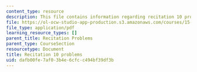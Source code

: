 ```yaml
---
content_type: resource
description: This file contains information regarding recitation 10 problems.
file: https://ol-ocw-studio-app-production.s3.amazonaws.com/courses/15-053-optimization-methods-in-management-science-spring-2013/dafb00fe7af03b4e6cfcc494bf39df3b_MIT15_053S13_rec10.pdf
file_type: application/pdf
learning_resource_types: []
parent_title: Recitation Problems
parent_type: CourseSection
resourcetype: Document
title: Recitation 10 problems
uid: dafb00fe-7af0-3b4e-6cfc-c494bf39df3b
---
```

